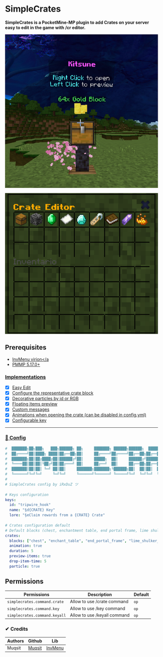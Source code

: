 # SimpleCrates

**SimpleCrates is a PocketMine-MP plugin to add Crates on your server easy to edit in the game with /cr editor.**

<p align="center"><img src="img/crate.png"></p>

<p align="center"><img src="img/crate_editor.png"></p>

## Prerequisites

- <a href="https://github.com/Muqsit/InvMenu">InvMenu virion</a
- PMMP 5.17.0+

### Implementations

- [x] Easy Edit
- [x] Configure the representative crate block
- [x] Decorative particles by id or RGB
- [x] Floating items preview
- [x] Custom messages
- [x] Animations when opening the crate (can be disabled in config.yml)
- [x] Configurable key

---

### 💾 Config

```yml
#  ███████╗██╗███╗   ███╗██████╗ ██╗     ███████╗ ██████╗██████╗  █████╗ ████████╗███████╗███████╗
#  ██╔════╝██║████╗ ████║██╔══██╗██║     ██╔════╝██╔════╝██╔══██╗██╔══██╗╚══██╔══╝██╔════╝██╔════╝
#  ███████╗██║██╔████╔██║██████╔╝██║     █████╗  ██║     ██████╔╝███████║   ██║   █████╗  ███████╗
#  ╚════██║██║██║╚██╔╝██║██╔═══╝ ██║     ██╔══╝  ██║     ██╔══██╗██╔══██║   ██║   ██╔══╝  ╚════██║
#  ███████║██║██║ ╚═╝ ██║██║     ███████╗███████╗╚██████╗██║  ██║██║  ██║   ██║   ███████╗███████║
#  ╚══════╝╚═╝╚═╝     ╚═╝╚═╝     ╚══════╝╚══════╝ ╚═════╝╚═╝  ╚═╝╚═╝  ╚═╝   ╚═╝   ╚══════╝╚══════╝
#
# SimpleCrates config by iRxDuZ ツ

# Keys configuration
keys:
  id: "tripwire_hook"
  name: "§d{CRATE} Key"
  lore: "§eClaim rewards from a {CRATE} Crate"

# Crates configuration default
# Default blocks (chest, enchantment table, end portal frame, lime shulker box)
crates:
  blocks: ["chest", "enchant_table", "end_portal_frame", "lime_shulker_box"]
  animation: true
  duration: 5
  preview-items: true
  drop-item-time: 5
  particle: true
```

## Permissions

| Permissions                   | Description                  | Default |
| ----------------------------- | ---------------------------- | ------- |
| `simplecrates.command.crate`  | Allow to use /crate command  | `op`    |
| `simplecrates.command.key`    | Allow to use /key command    | `op`    |
| `simplecrates.command.keyall` | Allow to use /keyall command | `op`    |

### ✔ Credits

| Authors | Github                              | Lib                                          |
| ------- | ----------------------------------- | -------------------------------------------- |
| Muqsit  | [Muqsit](https://github.com/Muqsit) | [InvMenu](https://github.com/Muqsit/InvMenu) |
